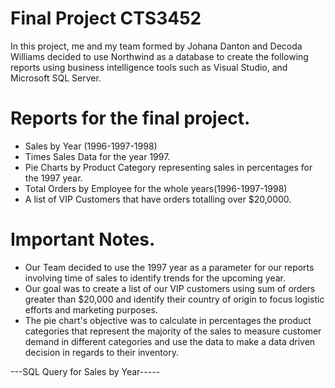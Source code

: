 # Final Project CTS3452
In this project, me and my team formed by Johana Danton and Decoda Williams decided to use Northwind as a database to create the following reports using business intelligence tools such as Visual Studio, and Microsoft SQL Server. 
# Reports for the final project.
* Sales by Year (1996-1997-1998)
* Times Sales Data for the year 1997. 
* Pie Charts by Product Category representing sales in percentages for the 1997 year. 
* Total Orders by Employee for the whole years(1996-1997-1998) 
*  A list of VIP Customers that have orders totalling over $20,0000.
# Important Notes. 
- Our Team decided to use the 1997 year as a parameter for our reports involving time of sales to identify trends for the upcoming year.
- Our goal was to create a list of our VIP customers using sum of orders greater than $20,000 and identify their country of origin to focus logistic efforts and marketing purposes.
- The pie chart's objective was to calculate in percentages the product categories that represent the majority of the sales to measure customer demand in different categories and use the data to make a data driven decision in regards to their inventory.

---SQL Query for Sales by Year-----
